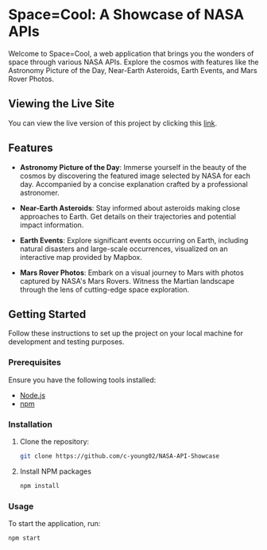 # Space=Cool: A Showcase of NASA APIs

Welcome to Space=Cool, a web application that brings you the wonders of space through various NASA APIs. Explore the cosmos with features like the Astronomy Picture of the Day, Near-Earth Asteroids, Earth Events, and Mars Rover Photos.

## Viewing the Live Site

You can view the live version of this project by clicking this [link](https://nasa-api-showcase.netlify.app/).

## Features

- **Astronomy Picture of the Day**: Immerse yourself in the beauty of the cosmos by discovering the featured image selected by NASA for each day. Accompanied by a concise explanation crafted by a professional astronomer.

- **Near-Earth Asteroids**: Stay informed about asteroids making close approaches to Earth. Get details on their trajectories and potential impact information.

- **Earth Events**: Explore significant events occurring on Earth, including natural disasters and large-scale occurrences, visualized on an interactive map provided by Mapbox.

- **Mars Rover Photos**: Embark on a visual journey to Mars with photos captured by NASA's Mars Rovers. Witness the Martian landscape through the lens of cutting-edge space exploration.

## Getting Started

Follow these instructions to set up the project on your local machine for development and testing purposes.

### Prerequisites

Ensure you have the following tools installed:

- [Node.js](https://nodejs.org/)
- [npm](https://www.npmjs.com/)

### Installation

1. Clone the repository:
   ```sh
   git clone https://github.com/c-young02/NASA-API-Showcase

2. Install NPM packages
   ```sh
   npm install

### Usage
To start the application, run:
  ```sh
  npm start
